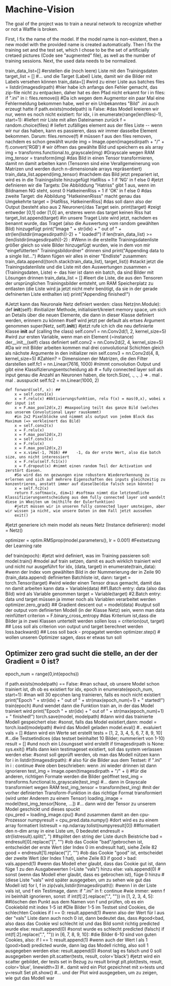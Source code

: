 # Machine-Vision
The goal of the project was to train a neural network to recognize whether or not a Waffle is broken.

First, I fix the name of the model. If the model name is non-existent, then a new model with the provided name is created automatically.
Then I fix the training set and the test set, which I chose to be the set of artificially cretaed pictures (Code see "augmented" file), as well as the number of training sessions.
Next, the used data needs to be normalized.






train_data_list=[] #erstellen die (noch leere) Liste mit den Trainingsdaten
target_list = [] #... und die Target (Label) Liste, damit wir die Bilder mit Labels versehen können
train_data=[]  #wird zu einer Liste aus batches
files = listdir(imagesdirpath) #hier habe ich anfangs den Fehler gemacht, das zip-file nicht zu entpacken, daher hat es den Pfad nicht erkannt
for i in files:
    if ".ini" in i: files.remove(i) #Da ich wegen dem Augmentor ein paar Mal eine Fehlermeldung bekommen habe, weil er ein Unbekanntes "Bild" .ini auch erzeugt hatte
if path.exists(modelpath) is False: #das Modell kreieren wir nur, wenn es noch nicht existiert:
    for idx, i in enumerate(range(len(files)-1), start=1):  #liefert mir Liste mit allen Dateinamen zurück
        f = random.choice(files) # liefert zufälliges element aus der files Liste -- wenn wir nur das haben, kann es passieren, dass wir immer dasselbe Element bekommen. Darum:
        files.remove(f) # müssen f aus den files removen, nachdem es schon gewählt wurde
        img = Image.open(imagesdirpath + "/" + f).convert('RGB') # wir öffnen das gewählte Bild und speichern es als array
        img = transforms.functional.to_grayscale(img) #Grayscale wegen RAM
        img_tensor = transform(img) #das Bild in einen Tensor transformieren, damit nn damit arbeiten kann (Tensoren sind eine Verallgemeinerung von Matrizen und werden durch n-dimensionale arrays repräsentiert)
        train_data_list.append(img_tensor) #nachdem das Bild jetzt prepariert ist, wird es in die Trainingsliste hinzugefügt
        HatRiss = 1 if 'NG' in f else 0  #jetzt definieren wir die Targets: Die Abbilddung "Hatriss" gibt 1 aus, wenn im Bildnamen NG steht, sonst 0
        HatkeinenRiss = 1 if 'OK' in f else 0 #das zweite Target: die Abbildung "HatkeinenRisss" macht genau das Umgekehrte
        target = [HatRiss, HatkeinenRiss] #das soll dann also der Output (besteht also aus 2 Neuronen)/das Target sein.
        print(target) #zeigt entweder [0,1] oder [1,0] an, ersteres wenn das target keinen Riss hat
        target_list.append(target) #in unsere Traget Liste wird jetzt, nachdem es benannt wurde, das Traget (also die Auswertung vom random gewählten Bild) hinzugefügt
        print("Image " + str(idx) + " out of " + str(len(listdir(imagesdirpath))-2) + " loaded!")
        if len(train_data_list) >= (len(listdir(imagesdirpath))-2) : #Wenn in die erstellte Trainingsdatenliste größer gleich so viele Bilder hinzugefügt wurden, wie in dem von mir "eingefütterten" Trainingsbildordner" drinnen sind 
            print("Appending data to a single list...") #dann fügen wir alles in einer "Endliste" zusammen:
            train_data.append((torch.stack(train_data_list), target_list)) #stackt jetzt die Trainingsdatenliste und die Liste mit den Auswertungen zusammen =(Trainingsdaten, Liste) <- das hier ist dann ein batch, da sind Bilder mit Lösungen drinnen
            train_data_list = [] #leert die Liste, die aus den Tensoren der ursprünglichen Trainingsbilder entsteht, um RAM Speicherplatz zu entlasten (die Liste wird ja jetzt nicht mehr benötigt, da sie in der gerade defninerten Liste enthalten ist)
            print("Appending finished!")
            
#Jetzt kann das Neuronale Netz definiert werden:
class Netz(nn.Module):
    def __init__(self): #initializer Methode, initialisiert/kreiert memory space, um sich an Details über die neuen Elemente, die dann in dieser Klasse definiert werden, erinnern zu können
        #self wird jetzt per default als ertses Argument genommen
        super(Netz, self).__init__() #jetzt rufe ich ich die neu definierte Klasse __init__ auf (calling the class)
        self.conv1 = nn.Conv2d(1, 2, kernel_size=5) #wird zur ersten Variable, wenn man ein Element (=instance) der__init__(self) class definiert
        self.conv2 = nn.Conv2d(2, 4, kernel_size=5) #Da wir mit Bilder arbeiten kommen mal drei convolutional Schichten gleich als nächste Argumente in den initializer rein
        self.conv3 = nn.Conv2d(4, 8, kernel_size=5) #Zahlen? = Dimensionen der Matrizen, die den Filter darstellen
        self.fc1 = nn.Linear(7616, 1000) #nimmt convolution Output und gibt eine Klassifizierungsentscheidung ab
        # = fully connected layer soll als input genau die Anzahl an Neuronen haben, die torch.Size(, ., ., .) => . mal . mal .  ausspuckt
        self.fc2 = nn.Linear(1000, 2)
        
    def forward(self, x): ##
        x = self.conv1(x)
        x = F.relu(x) #Aktivierungsfunktion, relu f(x) = mas(0,x), wobei x der input ist
        x = F.max_pool2d(x,2) #maxpooling teilt das ganze Bild (welches aus unserem Convolutional Layer rauskommt) 
        #in 2x2 Pixelblöcke und nimmmt als output von jedem Block das Maximum (=> verkleinert das Bild)
        x = self.conv2(x)
        x = F.relu(x)
        x = F.max_pool2d(x,2)
        x = self.conv3(x)
        x = F.relu(x)
        x = F.max_pool2d(x,2)    
        x = x.view(-1, 7616) ##    -1, da der erste Wert, also die batch size, uns nicht interessiert
        x = F.relu(self.fc1(x))
        x = F.dropout(x) #nimmt einen random Teil der Activation und zerstört diesen. 
        #So wird das nn gezwungen eine robustere Wiedererkennung zu erlernen und sich auf mehrere Eigenschaften des inputs gleichzeitig zu konzentrieren, anstatt immer auf dieselbe(die falsch sein könnte)
        x = self.fc2(x)
        return F.softmax(x, dim=1) #softmax nimmt die letztendliche Klassifizierungsentscheidung aus dem fully connected layer und wandelt diese in Wkeiten um (mithilfe der Eulerfunktion)
        #jetzt müssen wir in unseren fully connected layer umsteigen, aber wir wissen ja nicht, wie unsere Daten in dem Fall jetzt aussehen
        exit()
    
        
#jetzt generiere ich mein model als neues Netz (Instance definieren):
model = Netz()


optimizer = optim.RMSprop(model.parameters(), lr = 0.001) #Festsetzung der Learning rate

def train(epoch): #jetzt wird definiert, was im Training passieren soll:
    model.train() #model auf train setzen, damit es auch wirklich trainiert wird und nicht nur ausgeführt
    for idx, (data, target) in enumerate(train_data): #wenn der Index vom gewählten Bild in der Nummerierung der in Zeile 90 (train_data.append) definierten Batchliste ist, dann:
        target = torch.Tensor(target) #wird wieder einen Tensor draus gemacht, damit das nn damit arbeiten kann
        data = Variable(data) ##1.Batch entry: data (also das Bild) wird als Variable genommen
        target = Variable(target) #2.Batch entry: data und target müssen ja immer noch als Variablen verarbeitet werden
        optimizer.zero_grad() ## Gradient descent
        out = model(data) #output soll der output vom definierten Modell (in der Klasse Netz) sein, wenn man data reinfüttert
        criterion = F.binary_cross_entropy #das Kriterium ist,dass die Bilder ja in zwei Klassen unterteilt werden sollen
        loss = criterion(out, target) ## Loss soll als criterion von output und target berechnet werden
        loss.backward() ## Loss soll back - propagatet werden
        optimizer.step() # wollen unseren Optimizer sagen, dass er etwas tun soll
        
## Optimizer zero grad sucht die stelle, an der der Gradient = 0 ist?

epoch_num = range(0,int(epochs))

if path.exists(modelpath) == False: #man schaut, ob unsere Model schon trainiert ist, dh ob es existiert
    for idx, epoch in enumerate(epoch_num, start=1): #man will 30 epcohen lang trainieren, falls es noch nicht existiert
        print("Epoch " + str(idx) + " out of " + str(max(epoch_num)+1) + " started!")
        train(epoch) #und wendet dann die Funktion train an, in der das Model trainiert wird
        print("Epoch " + str(idx) + " out of " + str(max(epoch_num)+1) + " finished!")
    torch.save(model, modelpath) #dann wird das trainierte Modell gespeichert
else: #sonst, falls das Model existiert,dann:
    model = torch.load(modelpath) #wird das Modell geladen
    model.eval() #.. evaluiert
    vals = [] #dann wird ein Werte set erstellt
    tests = [1, 2, 3, 4, 5, 6, 7, 8, 9, 10] #...die Testsetindices (das testset beinhaltet 10 Bilder; nummeriert von 1-10)
    result = [] #und noch ein Lösungsset wird erstellt
    if timagesdirpath is None: sys.exit() #falls dann kein testimageset existiert, soll das system verlassen werden
    else: #sonst soll geprüft werden, ob man das Modell nützen kann
        for i in listdir(timagesdirpath): # also für die Bilder aus dem Testset:
            if ".ini" in i : continue #wie oben beschrieben: wenn .ini wieder drinnen ist dann ignorieren
            test_img = Image.open(timagesdirpath + "/" + i) #für die anderen, richtigen Formate werden die Bilder geöffnet
            test_img = transforms.functional.to_grayscale(test_img) #... dann in Grayscale transformiert wegen RAM
            test_img_tensor = transform(test_img) #mit der vorher definierten Transform-Funktion in das richtige Format transformiert (wird unter Anderem zu einem Tensor)
            loading_image = model(test_img_tensor[None, ...]) #... dann wird der Tensor zu unserem Model geschickt und dieses spuckt  
            cpu_pred = loading_image.cpu() #und zusammen damit an den cpu-Prozessor
            numpyresult = cpu_pred.data.numpy() #dort wird es zu einem array formatiert
            listresult = np.ndarray.tolist(numpyresult[0]) ##formatiert den n-dim array in eine Liste um, 0 bedeutet
            endresult = str(listresult).split(", ") ##splitet den string der Liste durch Beistriche
            bad = endresult[0].replace("[", "") #ob das Cookie "bad"/gebrochen ist, entscheidet der erste Wert (der Index 0 im endresult hat), siehe Zeile 82
            good = endresult[1].replace("]", "") #ob das Cookie "good" ist, entscheidet der zweite Wert (der Index 1 hat), siehe Zeile 83
            if good > bad: vals.append(1) #wenn das Modell eher glaubt, dass das Cookie gut ist, dann füge 1 zu den Ausgabewerten (=Liste "vals") hinzu
            else: vals.append(0) # sonst (wenn das Modell eher glaubt, dass es gebrochen ist), füge 0 hinzu 
            #(diese Liste "vals" wird später ausgegeben, um zu sehen wie gut das Modell ist)
        for l, f in zip(vals,listdir(timagesdirpath)): #wenn l in der Liste vals ist, und f ein Testimage, dann:
            if ".ini" in f: continue #wie immer: wenn f ini beinhält ignorieren, sonst:
            if int(f[:2].replace(".", "")) in [1, 2, 3, 4, 5]: ##löschen den Punkt aus dem Namen von f und prüfen, ob es ein Cookiebild mit index 1-5 ist 
                #DIe Bilder 1-5 im Testset sind Cookies, die schlechten Cookies
                if l == 0: result.append(1) #wenn also der Wert für l aus der "vals" Liste dann auch noch 0 ist, dann bedeutet das, dass 
                #good<bad, also dass das Cookie wsl schlecht ist und das Bild somit richtig predicted wurde
                else: result.append(0) #sonst wurde es schlecht predicted (falsch)
            if int(f[:2].replace(".", "")) in [6, 7, 8, 9, 10]: #die Bilder 6-10 sind von guten Cookies, also:
                if l == 1: result.append(1) #wenn auch der Wert l als 1 (good>bad) predicted wurde, dann lag das Modell richtig, also soll 1 ausgegeben werden
                else: result.append(0) #sonst lag es falsch und 0 soll ausgegeben werden
        plt.scatter(tests, result,  color='black') #jetzt wird ein scatter gebildet, der tests set in Bezug zu result bringt
        plt.plot(tests, result, color='blue', linewidth=3) #.. damit wird ein Plot gezeichnet mit x=tests und y=result Set
        plt.show() #... und der Plot wird ausgegeben, um zu zeigen, wie gut das Modell war
        

